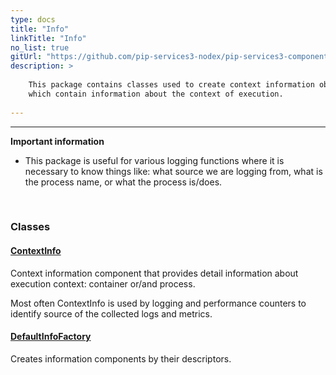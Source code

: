 ```yaml
---
type: docs
title: "Info"
linkTitle: "Info"
no_list: true
gitUrl: "https://github.com/pip-services3-nodex/pip-services3-components-nodex"
description: >
   
    This package contains classes used to create context information objects, 
    which contain information about the context of execution.
    
---
```

---

**Important information**
- This package is useful for various logging functions where it is necessary to know things like: what source we are logging from, what is 
    the process name, or what the process is/does. 

<div class="module-body"> 

<br>

### Classes

#### [ContextInfo](context_info)
Context information component that provides detail information
about execution context: container or/and process.

Most often ContextInfo is used by logging and performance counters
to identify source of the collected logs and metrics.


#### [DefaultInfoFactory](default_info_factory)
Creates information components by their descriptors.

</div>
